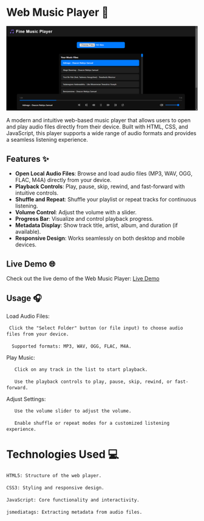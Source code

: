 # Web Music Player 🎵

![Web Music Player Screenshot](screenshot.png)

A modern and intuitive web-based music player that allows users to open and play audio files directly from their device. Built with HTML, CSS, and JavaScript, this player supports a wide range of audio formats and provides a seamless listening experience.

## Features ✨

- **Open Local Audio Files**: Browse and load audio files (MP3, WAV, OGG, FLAC, M4A) directly from your device.
- **Playback Controls**: Play, pause, skip, rewind, and fast-forward with intuitive controls.
- **Shuffle and Repeat**: Shuffle your playlist or repeat tracks for continuous listening.
- **Volume Control**: Adjust the volume with a slider.
- **Progress Bar**: Visualize and control playback progress.
- **Metadata Display**: Show track title, artist, album, and duration (if available).
- **Responsive Design**: Works seamlessly on both desktop and mobile devices.

## Live Demo 🌐

Check out the live demo of the Web Music Player: [Live Demo](https://fine.sweaven.dev/music.html)

## Usage 🎧
   Load Audio Files:
   
     Click the "Select Folder" button (or file input) to choose audio files from your device.
   
      Supported formats: MP3, WAV, OGG, FLAC, M4A.
   
  Play Music:

       Click on any track in the list to start playback.

       Use the playback controls to play, pause, skip, rewind, or fast-forward.

  Adjust Settings:

       Use the volume slider to adjust the volume.

       Enable shuffle or repeat modes for a customized listening experience.

# Technologies Used 💻
  
    HTML5: Structure of the web player.

    CSS3: Styling and responsive design.

    JavaScript: Core functionality and interactivity.

    jsmediatags: Extracting metadata from audio files.
